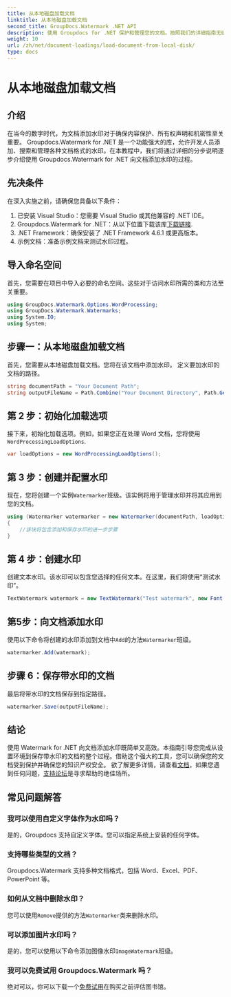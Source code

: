 ```yaml
---
title: 从本地磁盘加载文档
linktitle: 从本地磁盘加载文档
second_title: GroupDocs.Watermark .NET API
description: 使用 Groupdocs for .NET 保护和管理您的文档。按照我们的详细指南无缝添加水印。
weight: 10
url: /zh/net/document-loadings/load-document-from-local-disk/
type: docs
---
```

# 从本地磁盘加载文档

## 介绍
在当今的数字时代，为文档添加水印对于确保内容保护、所有权声明和机密性至关重要。 Groupdocs.Watermark for .NET 是一个功能强大的库，允许开发人员添加、搜索和管理各种文档格式的水印。在本教程中，我们将通过详细的分步说明逐步介绍使用 Groupdocs.Watermark for .NET 向文档添加水印的过程。
## 先决条件
在深入实施之前，请确保您具备以下条件：
1. 已安装 Visual Studio：您需要 Visual Studio 或其他兼容的 .NET IDE。
2.  Groupdocs.Watermark for .NET：从以下位置下载该库[下载链接](https://releases.groupdocs.com/Watermark/net/).
3. .NET Framework：确保安装了 .NET Framework 4.6.1 或更高版本。
4. 示例文档：准备示例文档来测试水印过程。
## 导入命名空间
首先，您需要在项目中导入必要的命名空间。这些对于访问水印所需的类和方法至关重要。
```csharp
using GroupDocs.Watermark.Options.WordProcessing;
using GroupDocs.Watermark.Watermarks;
using System.IO;
using System;
```
## 步骤一：从本地磁盘加载文档
首先，您需要从本地磁盘加载文档。您将在该文档中添加水印。
定义要加水印的文档的路径。
```csharp
string documentPath = "Your Document Path";
string outputFileName = Path.Combine("Your Document Directory", Path.GetFileName(documentPath));
```
## 第 2 步：初始化加载选项
接下来，初始化加载选项。例如，如果您正在处理 Word 文档，您将使用`WordProcessingLoadOptions`.
```csharp
var loadOptions = new WordProcessingLoadOptions();
```
## 第 3 步：创建并配置水印
现在，您将创建一个实例`Watermarker`班级。该实例将用于管理水印并将其应用到您的文档。
```csharp
using (Watermarker watermarker = new Watermarker(documentPath, loadOptions))
{
    //该块将包含添加和保存水印的进一步步骤
}
```
## 第 4 步：创建水印
创建文本水印。该水印可以包含您选择的任何文本。在这里，我们将使用“测试水印”。
```csharp
TextWatermark watermark = new TextWatermark("Test watermark", new Font("Arial", 12));
```
## 第5步：向文档添加水印
使用以下命令将创建的水印添加到文档中`Add`的方法`Watermarker`班级。
```csharp
watermarker.Add(watermark);
```
## 步骤 6：保存带水印的文档
最后将带水印的文档保存到指定路径。
```csharp
watermarker.Save(outputFileName);
```

## 结论
使用 Watermark for .NET 向文档添加水印既简单又高效。本指南引导您完成从设置环境到保存带水印的文档的整个过程。借助这个强大的工具，您可以确保您的文档受到保护并确保您的知识产权安全。 
欲了解更多详情，请查看[文档](https://tutorials.groupdocs.com/Watermark/net/)，如果您遇到任何问题，[支持论坛](https://forum.groupdocs.com/c/watermark/19)是寻求帮助的绝佳场所。 
## 常见问题解答
### 我可以使用自定义字体作为水印吗？
是的，Groupdocs 支持自定义字体。您可以指定系统上安装的任何字体。
### 支持哪些类型的文档？
Groupdocs.Watermark 支持多种文档格式，包括 Word、Excel、PDF、PowerPoint 等。
### 如何从文档中删除水印？
您可以使用`Remove`提供的方法`Watermarker`类来删除水印。
### 可以添加图片水印吗？
是的，您可以使用以下命令添加图像水印`ImageWatermark`班级。
### 我可以免费试用 Groupdocs.Watermark 吗？
绝对可以，你可以下载一个[免费试用](https://releases.groupdocs.com/)在购买之前评估图书馆。